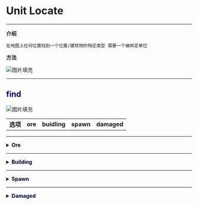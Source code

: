 # Unit Locate

---

**介绍**

    在地图上任何位置找到一个位置/建筑物的特定类型 需要一个被绑定单位
        
**方法**

![图片填充](/Mindustry-guide/Guide/img/unitLocate.png)

---

<h2><font color=000066>find</font></h2>

![图片填充](/Mindustry-guide/Guide/img/unitLocate1.png)


<table>
<td><b>选项</b></td>
<td><b>ore</b></td>
<td><b>buidling</b></td>
<td><b>spawn</b></td>
<td><b>damaged</b></td>
</table>

---

<details>
<summary><font color=#000033><b>Ore</b></font></summary>

<h3>ore</h3>
<p><strong>ore</strong></p>
<p>描述：寻找矿物</p>
<p><strong>outX</strong></p>
<p>描述：返回X坐标到变量</p>
<p><strong>outY</strong></p>
<p>描述：返回Y坐标到变量</p>
<p><strong>found</strong></p>
<p>描述：是否找到(0为没有 1为找到)</p>


</details>

---

<details>
<summary><font color=#000033><b>Building</b></font></summary>

<h3>building</h3>
<p>描述：寻找一个建筑物</p>
<p><strong>group</strong></p>
<p>描述：寻找一类建筑物</p>
<p><img src="/Mindustry-guide/Guide/img/unitLocate2.png" alt="图片填充"></p>


<table>
<thead>
<tr>
<th>方法</th>
<th>描述</th>
</tr>
</thead>
<tbody>
<tr>
<td>core</td>
<td>任何核心</td>
</tr>
<tr>
<td>storage</td>
<td>仓库类建筑物</td>
</tr>
<tr>
<td>generator</td>
<td>电机</td>
</tr>
<tr>
<td>turret</td>
<td>任何炮塔</td>
</tr>
<tr>
<td>factory</td>
<td>工厂(转换资源)</td>
</tr>
<tr>
<td>repair</td>
<td>维修点</td>
</tr>
<tr>
<td>rally</td>
<td>控制中心</td>
</tr>
<tr>
<td>battery</td>
<td>任何电池</td>
</tr>
<tr>
<td>resupply</td>
<td>补给点(仅在单位弹药不能够使用的情况下才有关)</td>
</tr>
<tr>
<td>reactor</td>
<td>冲击反应堆/钍反应堆</td>
</tr>
</tbody>
</table>

<p><strong>enemy</strong></p>
<p>描述：是否要寻找敌人的建筑物(true/false)</p>
<p><strong>outX</strong></p>
<p>描述：返回X坐标到变量</p>
<p><strong>outY</strong></p>
<p>描述：返回Y坐标到变量</p>
<p><strong>found</strong></p>
<p>描述：返回是否找到到变量(0为没有 1为找到)</p>
<p><strong>building</strong></p>
<p>描述：返回一个建筑物到变量</p>

</details>

---

<details>
<summary><font color=#000033><b>Spawn</b></font></summary>

<h3>spawn</h3>
<p>描述：寻找敌人重生点 可能是一个核心或者一个位置</p>
<p><strong>outX</strong></p>
<p>描述：返回X坐标到变量</p>
<p><strong>outY</strong></p>
<p>描述：返回Y坐标到变量</p>
<p><strong>found</strong></p>
<p>描述：返回是否找到到变量(0为没有 1为找到)</p>
<p><strong>building</strong></p>
<p>描述：返回一个建筑物到变量</p>


</details>

---

<details>
<summary><font color=#000033><b>Damaged</b></font></summary>

<h3>damaged</h3>
<p>描述：寻找受伤的盟军建筑物</p>
<p><strong>outX</strong></p>
<p>描述：返回X坐标到变量</p>
<p><strong>outY</strong></p>
<p>描述：返回Y坐标到变量</p>
<p><strong>found</strong></p>
<p>描述：返回是否找到到变量(0为没有 1为找到)</p>
<p><strong>building</strong></p>
<p>描述：返回一个建筑物到变量</p>



---

**实例**

游戏内部
```
暂无
```
Mindustry
```

```

[返回](https://lanluz.github.io/Mindustry-guide/)